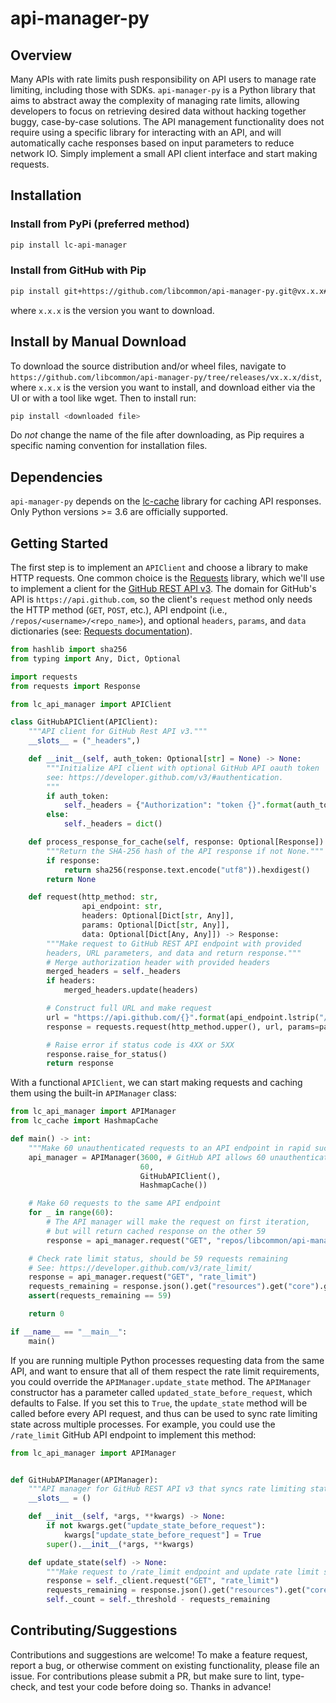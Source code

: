 # api-manager-py

## Overview

Many APIs with rate limits push responsibility on API users to manage rate limiting, including those with SDKs.
`api-manager-py` is a Python library that aims to abstract away the complexity of managing rate limits,
allowing developers to focus on retrieving desired data without hacking together buggy, case-by-case solutions.
The API management functionality does not require using a specific library for interacting with an API, and will
automatically cache responses based on input parameters to reduce network IO. Simply implement a small API client
interface and start making requests.

## Installation

### Install from PyPi (preferred method)

```bash
pip install lc-api-manager
```

### Install from GitHub with Pip

```bash
pip install git+https://github.com/libcommon/api-manager-py.git@vx.x.x#egg=lc_api_manager
```

where `x.x.x` is the version you want to download.

## Install by Manual Download

To download the source distribution and/or wheel files, navigate to
`https://github.com/libcommon/api-manager-py/tree/releases/vx.x.x/dist`, where `x.x.x` is the version you want to install,
and download either via the UI or with a tool like wget. Then to install run:

```bash
pip install <downloaded file>
```

Do _not_ change the name of the file after downloading, as Pip requires a specific naming convention for installation files.

## Dependencies

`api-manager-py` depends on the [lc-cache](https://pypi.org/project/lc-cache/) library for caching API responses. Only
Python versions >= 3.6 are officially supported.

## Getting Started

The first step is to implement an `APIClient` and choose a library to make HTTP requests. One common choice is the
[Requests](https://2.python-requests.org/en/master/) library, which we'll use to implement a client for the [GitHub REST API
v3](https://developer.github.com/v3/). The domain for GitHub's API is `https://api.github.com`, so the client's `request` method
only needs the HTTP method (`GET`, `POST`, etc.), API endpoint (i.e., `/repos/<username>/<repo_name>`), and optional `headers`,
`params`, and `data` dictionaries (see: [Requests documentation](https://2.python-requests.org/en/master/user/quickstart/#make-a-request)).

```python
from hashlib import sha256
from typing import Any, Dict, Optional

import requests
from requests import Response

from lc_api_manager import APIClient

class GitHubAPIClient(APIClient):
    """API client for GitHub Rest API v3."""
    __slots__ = ("_headers",)

    def __init__(self, auth_token: Optional[str] = None) -> None:
        """Initialize API client with optional GitHub API oauth token
        see: https://developer.github.com/v3/#authentication.
        """
        if auth_token:
            self._headers = {"Authorization": "token {}".format(auth_token)}
        else:
            self._headers = dict()

    def process_response_for_cache(self, response: Optional[Response]) -> Optional[str]:
        """Return the SHA-256 hash of the API response if not None."""
        if response:
            return sha256(response.text.encode("utf8")).hexdigest()
        return None

    def request(http_method: str,
                api_endpoint: str,
                headers: Optional[Dict[str, Any]],
                params: Optional[Dict[str, Any]],
                data: Optional[Dict[Any, Any]]) -> Response:
        """Make request to GitHub REST API endpoint with provided
        headers, URL parameters, and data and return response."""
        # Merge authorization header with provided headers
        merged_headers = self._headers
        if headers:
            merged_headers.update(headers)

        # Construct full URL and make request
        url = "https://api.github.com/{}".format(api_endpoint.lstrip("/"))
        response = requests.request(http_method.upper(), url, params=params, data=data, headers=merged_headers)

        # Raise error if status code is 4XX or 5XX
        response.raise_for_status()
        return response
```

With a functional `APIClient`, we can start making requests and caching them using the built-in `APIManager` class:

```python
from lc_api_manager import APIManager
from lc_cache import HashmapCache

def main() -> int:
    """Make 60 unauthenticated requests to an API endpoint in rapid succession."""
    api_manager = APIManager(3600, # GitHub API allows 60 unauthenticated requests per hour
                             60,
                             GitHubAPIClient(),
                             HashmapCache())

    # Make 60 requests to the same API endpoint
    for _ in range(60):
        # The API manager will make the request on first iteration,
        # but will return cached response on the other 59
        response = api_manager.request("GET", "repos/libcommon/api-manager-py", params=dict(per_page=100))

    # Check rate limit status, should be 59 requests remaining
    # See: https://developer.github.com/v3/rate_limit/
    response = api_manager.request("GET", "rate_limit")
    requests_remaining = response.json().get("resources").get("core").get("remaining")
    assert(requests_remaining == 59)

    return 0

if __name__ == "__main__":
    main()
```

If you are running multiple Python processes requesting data from the same API, and want to ensure that all of them
respect the rate limit requirements, you could override the `APIManager.update_state` method. The `APIManager` constructor
has a parameter called `updated_state_before_request`, which defaults to False. If you set this to `True`, the `update_state`
method will be called before every API request, and thus can be used to sync rate limiting state across multiple processes.
For example, you could use the `/rate_limit` GitHub API endpoint to implement this method:

```python
from lc_api_manager import APIManager


def GitHubAPIManager(APIManager):
    """API manager for GitHub REST API v3 that syncs rate limiting state."""
    __slots__ = ()

    def __init__(self, *args, **kwargs) -> None:
        if not kwargs.get("update_state_before_request"):
            kwargs["update_state_before_request"] = True
        super().__init__(*args, **kwargs)

    def update_state(self) -> None:
        """Make request to /rate_limit endpoint and update rate limit status."""
        response = self._client.request("GET", "rate_limit")
        requests_remaining = response.json().get("resources").get("core").get("remaining")
        self._count = self._threshold - requests_remaining
```

## Contributing/Suggestions

Contributions and suggestions are welcome! To make a feature request, report a bug, or otherwise comment on existing
functionality, please file an issue. For contributions please submit a PR, but make sure to lint, type-check, and test
your code before doing so. Thanks in advance!
